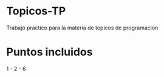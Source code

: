 # Topicos-TP
Trabajo practico para la materia de topicos de programacion
# Puntos incluidos
1 - 2 - 6
